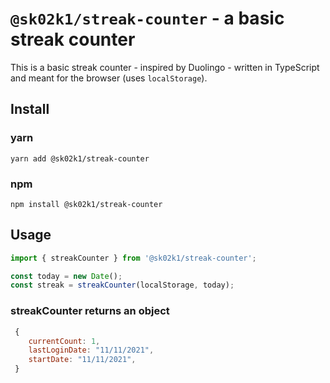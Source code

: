 # `@sk02k1/streak-counter` - a basic streak counter

This is a basic streak counter - inspired by Duolingo - written in TypeScript and meant for the browser (uses `localStorage`).

## Install

### yarn

```shell
yarn add @sk02k1/streak-counter
```

### npm

```shell
npm install @sk02k1/streak-counter
```

## Usage

```js
import { streakCounter } from '@sk02k1/streak-counter';

const today = new Date();
const streak = streakCounter(localStorage, today);
```

### streakCounter returns an object

```js
 {
    currentCount: 1,
    lastLoginDate: "11/11/2021",
    startDate: "11/11/2021",
 }
```
